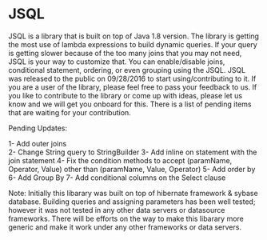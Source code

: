 # JSQL

JSQL is a library that is built on top of Java 1.8 version. The library is getting the most use of lambda expressions to build dynamic queries. If your query is getting slower because of the too many joins that you may not need, JSQL is your way to customize that. You can enable/disable joins, conditional statement, ordering, or even grouping using the JSQL. JSQL was released to the public on 09/28/2016 to start using/contributing to it. If you are a user of the library, please feel free to pass your feedback to us. If you like to contribute to the library or come up with ideas, please let us know and we will get you onboard for this. There is a list of pending items that are waiting for your contribution. 

Pending Updates:

  1- Add outer joins <br />
  2- Change String query to StringBuilder 
  3- Add inline on statement with the join statement 
  4- Fix the condition methods to accept (paramName, Operator, Value) other than (paramName, Value, Operator)
  5- Add order by 
  6- Add Group By 
  7- Add conditional columns on the Select clause 

Note: Initially this libarary was built on top of hibernate framework & sybase database. Building queries and assigning parameters has been well tested; however it was not tested in any other data servers or datasource frameworks. There will be efforts on the way to make this libarary more generic and make it work under any other frameworks or data servers.

